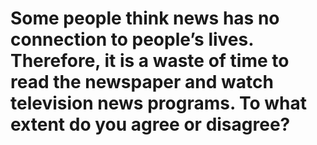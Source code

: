 # Some people think news has no connection to people’s lives. Therefore, it is a waste of time to read the newspaper and watch television news programs. To what extent do you agree or disagree?
